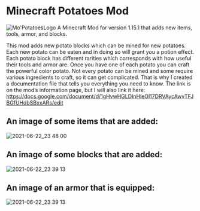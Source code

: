 # Minecraft Potatoes Mod
![Mo'PotatoesLogo](https://user-images.githubusercontent.com/71343788/123058408-a4143700-d3bd-11eb-9854-14fd9a46b7cc.png)
A Minecraft Mod for version 1.15.1 that adds new items, tools, armor, and blocks. 

This mod adds new potato blocks which can be mined for new potatoes. Each new potato can be eaten and in doing so will grant you a potion effect. Each potato block has different rarities which corresponds with how useful their tools and armor are. Once you have one of each potato you can craft the powerful color potato. Not every potato can be mined and some require various ingredients to craft, so it can get complicated. That is why I created a documentation file that tells you everything you need to know. The link is on the mod’s information page, but I will also link it here: https://docs.google.com/document/d/1gHvwHGLDInHleOl17DRVAycAwvTFJBGfUHdbSBxxARs/edit

An image of some items that are added:
--
![2021-06-22_23 48 00](https://user-images.githubusercontent.com/71343788/123058470-b5f5da00-d3bd-11eb-933e-70cd5967c820.png)

An image of some blocks that are added:
--
![2021-06-22_23 39 13](https://user-images.githubusercontent.com/71343788/123058544-c908aa00-d3bd-11eb-9d12-66e93a0d9ace.png)

An image of an armor that is equipped:
--
![2021-06-22_23 39 13](https://user-images.githubusercontent.com/71343788/123058650-e3db1e80-d3bd-11eb-8bda-a352070a6192.png)
